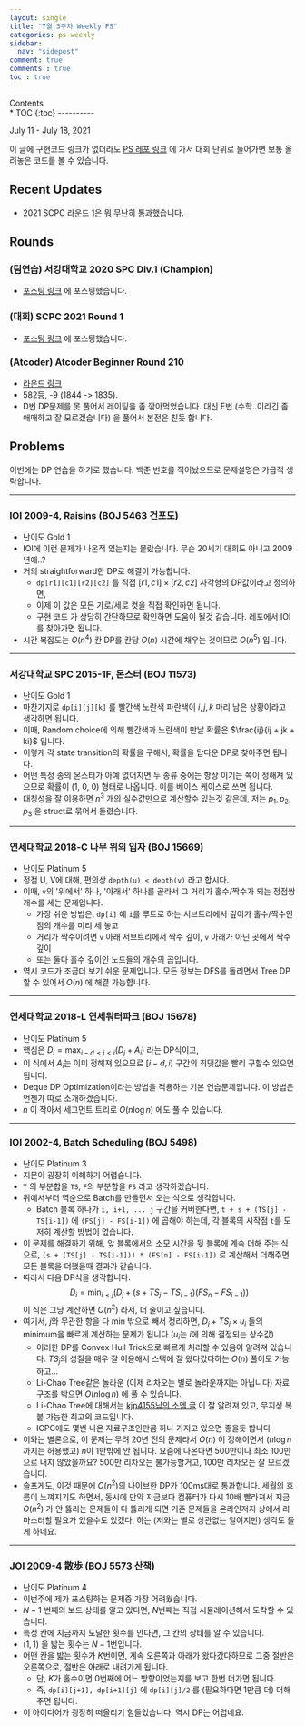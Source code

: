```yaml
---
layout: single
title: "7월 3주차 Weekly PS"
categories: ps-weekly
sidebar:
  nav: "sidepost"
comment: true
comments : true
toc : true
---
```

<div id="toc">
Contents
</div>
* TOC
{:toc}
----------


July 11 - July 18, 2021

이 글에 구현코드 링크가 없더라도 [PS 레포 링크](https://github.com/gratus907/Gratus_PS) 에 가서 대회 단위로 들어가면 보통 올려놓은 코드를 볼 수 있습니다. 

## Recent Updates 
- 2021 SCPC 라운드 1은 뭐 무난히 통과했습니다. 

## Rounds 
### (팀연습) 서강대학교 2020 SPC Div.1 (Champion)
- [포스팅 링크](/cp-practice/team_practice_1/) 에 포스팅했습니다.
  
### (대회) SCPC 2021 Round 1
- [포스팅 링크](/cp-rounds/SCPC-2021-Round1/) 에 포스팅했습니다.
  
### (Atcoder) Atcoder Beginner Round 210
- [라운드 링크](https://atcoder.jp/contests/abc210/tasks)
- 582등, -9 (1844 -> 1835).
- D번 DP문제를 못 풀어서 레이팅을 좀 깎아먹었습니다. 대신 E번 (수학..이라긴 좀 애매하고 잘 모르겠습니다) 을 풀어서 본전은 친듯 합니다.

## Problems
이번에는 DP 연습을 하기로 했습니다. 백준 번호를 적어놨으므로 문제설명은 가급적 생략합니다.

------

### IOI 2009-4, Raisins (BOJ 5463 건포도)
- 난이도 Gold 1
- IOI에 이런 문제가 나온적 있는지는 몰랐습니다. 무슨 20세기 대회도 아니고 2009년에..?
- 거의 straightforward한 DP로 해결이 가능합니다.
  - `dp[r1][c1][r2][c2]` 를 직접 $[r1, c1] \times [r2, c2]$ 사각형의 DP값이라고 정의하면, 
  - 이제 이 값은 모든 가로/세로 컷을 직접 확인하면 됩니다.
  - 구현 코드 가 상당히 간단하므로 확인하면 도움이 될것 같습니다. 레포에서 IOI를 찾아가면 됩니다.
- 시간 복잡도는 $O(n^4)$ 칸 DP를 칸당 $O(n)$ 시간에 채우는 것이므로 $O(n^5)$ 입니다.

------

### 서강대학교 SPC 2015-1F, 몬스터 (BOJ 11573)
- 난이도 Gold 1
- 마찬가지로 `dp[i][j][k]` 를 빨간색 노란색 파란색이 $i, j, k$ 마리 남은 상황이라고 생각하면 됩니다.
- 이때, Random choice에 의해 빨간색과 노란색이 만날 확률은 $\frac{ij}{ij + jk + ki}$ 입니다.
- 이렇게 각 state transition의 확률을 구해서, 확률을 탑다운 DP로 찾아주면 됩니다.
- 어떤 특정 종의 몬스터가 아예 없어지면 두 종류 중에는 항상 이기는 쪽이 정해져 있으므로 확률이 (1, 0, 0) 형태로 나옵니다. 이를 베이스 케이스로 쓰면 됩니다.
- 대칭성을 잘 이용하면 $n^3$ 개의 실수값만으로 계산할수 있는것 같은데, 저는 $p_1, p_2, p_3$ 을 struct로 묶어서 돌렸습니다.

------

### 연세대학교 2018-C 나무 위의 입자 (BOJ 15669)
- 난이도 Platinum 5
- 정점 U, V에 대해, 편의상 `depth(u) < depth(v)` 라고 합시다.
- 이때, `v`의 '위에서' 하나, '아래서' 하나를 골라서 그 거리가 홀수/짝수가 되는 정점쌍 개수를 세는 문제입니다.
  - 가장 쉬운 방법은, `dp[i]` 에 `i`를 루트로 하는 서브트리에서 깊이가 홀수/짝수인 점의 개수를 미리 세 놓고
  - 거리가 짝수이려면 `v` 아래 서브트리에서 짝수 깊이, `v` 아래가 아닌 곳에서 짝수 깊이
  - 또는 둘다 홀수 깊이인 노드들의 개수의 곱입니다.
- 역시 코드가 조금더 보기 쉬운 문제입니다. 모든 정보는 DFS를 돌리면서 Tree DP 할 수 있어서 $O(n)$ 에 해결 가능합니다. 
  
------

### 연세대학교 2018-L 연세워터파크 (BOJ 15678)
- 난이도 Platinum 5
- 핵심은 $D_i = \max_{i - d \leq j < i} (D_j + A_i)$ 라는 DP식이고,
- 이 식에서 $A_i$는 이미 정해져 있으므로 $[i - d, i)$ 구간의 최댓값을 빨리 구할수 있으면 됩니다.
- Deque DP Optimization이라는 방법을 적용하는 기본 연습문제입니다. 이 방법은 언젠가 따로 소개하겠습니다. 
- $n$ 이 작아서 세그먼트 트리로 $O(n \log n)$ 에도 풀 수 있습니다.

------


### IOI 2002-4, Batch Scheduling (BOJ 5498)
- 난이도 Platinum 3
- 지문이 굉장히 이해하기 어렵습니다.
- `T` 의 부분합을 `TS`, `F`의 부분합을 `FS` 라고 생각하겠습니다.
- 뒤에서부터 역순으로 Batch를 만들면서 오는 식으로 생각합니다.
  - Batch 블록 하나가 `i, i+1, ... j` 구간을 커버한다면, `t + s + (TS[j] - TS[i-1])` 에 `(FS[j] - FS[i-1])` 에 곱해야 하는데, 각 블록의 시작점 `t`를 도저히 계산할 방법이 없습니다.
- 이 문제를 해결하기 위해, 앞 블록에서의 소모 시간을 뒷 블록에 계속 더해 주는 식으로, `(s + (TS[j] - TS[i-1])) * (FS[n] - FS[i-1])` 로 계산해서 더해주면 모든 블록을 더했을때 결과가 같습니다.
- 따라서 다음 DP식을 생각합니다. 
  $$D_i = \min_{i \leq j} (D_j + (s + TS_{j} - TS_{i-1}) (FS_{n} - FS_{i-1}))$$
  이 식은 그냥 계산하면 $O(n^2)$ 라서, 더 줄이고 싶습니다.
- 여기서, $j$와 무관한 항을 다 min 밖으로 빼서 정리하면, $D_j + TS_{j} \times u_i$ 들의 minimum을 빠르게 계산하는 문제가 됩니다 ($u_i$는 $i$에 의해 결정되는 상수값)
  - 이러한 DP를 Convex Hull Trick으로 빠르게 처리할 수 있음이 알려져 있습니다. $TS_{j}$의 성질을 매우 잘 이용해서 스택에 잘 왔다갔다하는 $O(n)$ 풀이도 가능하고...
  - Li-Chao Tree같은 놀라운 (이제 리차오는 별로 놀라운까지는 아닙니다) 자료구조를 박으면 $O(n \log n)$ 에 풀 수 있습니다.
  - Li-Chao Tree에 대해서는 [kjp4155님의 소멤 글](http://www.secmem.org/blog/2019/01/03/lichao-tree/) 이 잘 알려져 있고, 무지성 복붙 가능한 최고의 코드입니다.
  - ICPC에도 몇번 나온 자료구조인만큼 하나 가지고 있으면 좋을듯 합니다
- 이와는 별론으로, 이 문제는 무려 20년 전의 문제라서 $O(n)$ 이 정해이면서 ($n \log n$ 까지는 허용했고) $n$이 1만밖에 안 됩니다. 요즘에 나온다면 500만이나 최소 100만으로 내지 않았을까요? 500만 리차오는 불가능할거고, 100만 리차오는 잘 모르겠습니다. 
- 슬프게도, 이것 때문에 $O(n^2)$의 나이브한 DP가 100ms대로 통과합니다. 세월의 흐름이 느껴지기도 하면서, 동시에 만약 지금보다 컴퓨터가 다시 10배 빨라져서 지금 $O(n^2)$ 가 안 뚫리는 문제들이 다 뚫리게 되면 기존 문제들을 온라인저지 상에서 리마스터할 필요가 있을수도 있겠다, 하는 (저와는 별로 상관없는 일이지만) 생각도 들게 하네요.

------

### JOI 2009-4 散歩 (BOJ 5573 산책)
- 난이도 Platinum 4
- 이번주에 제가 포스팅하는 문제중 가장 어려웠습니다. 
- $N-1$ 번째의 보드 상태를 알고 있다면, $N$번째는 직접 시뮬레이션해서 도착할 수 있습니다.
- 특정 칸에 지금까지 도달한 횟수를 안다면, 그 칸의 상태를 알 수 있습니다.
- $(1, 1)$ 을 밟는 횟수는 $N-1$번입니다.
- 어떤 칸을 밟는 횟수가 $K$번이면, 계속 오른쪽과 아래가 왔다갔다하므로 그중 절반은 오른쪽으로, 절반은 아래로 내려가게 됩니다. 
  - 단, $K$가 홀수이면 0번째에 어느 방향이었는지를 보고 한번 더가면 됩니다.
  - 즉, `dp[i][j+1], dp[i+1][j]` 에 `dp[i][j]/2` 를 (필요하다면 1만큼 더) 더해주면 됩니다.
- 이 아이디어가 굉장히 떠올리기 힘들었습니다. 역시 DP는 어렵네요. 